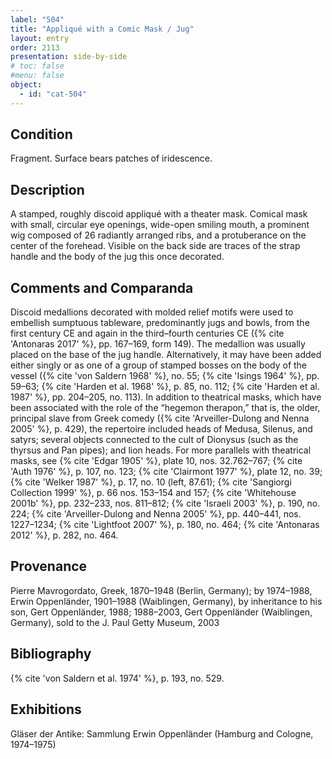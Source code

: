 ```yaml
---
label: "504"
title: "Appliqué with a Comic Mask / Jug"
layout: entry
order: 2113
presentation: side-by-side
# toc: false
#menu: false 
object:
  - id: "cat-504"
---
```


## Condition

Fragment. Surface bears patches of iridescence.

## Description

A stamped, roughly discoid appliqué with a theater mask. Comical mask with small, circular eye openings, wide-open smiling mouth, a prominent wig composed of 26 radiantly arranged ribs, and a protuberance on the center of the forehead. Visible on the back side are traces of the strap handle and the body of the jug this once decorated.

## Comments and Comparanda

Discoid medallions decorated with molded relief motifs were used to embellish sumptuous tableware, predominantly jugs and bowls, from the first century CE and again in the third–fourth centuries CE ({% cite 'Antonaras 2017' %}, pp. 167–169, form 149). The medallion was usually placed on the base of the jug handle. Alternatively, it may have been added either singly or as one of a group of stamped bosses on the body of the vessel ({% cite 'von Saldern 1968' %}, no. 55; {% cite 'Isings 1964' %}, pp. 59–63; {% cite 'Harden et al. 1968' %}, p. 85, no. 112; {% cite 'Harden et al. 1987' %}, pp. 204–205, no. 113). In addition to theatrical masks, which have been associated with the role of the “hegemon therapon,” that is, the older, principal slave from Greek comedy ({% cite 'Arveiller-Dulong and Nenna 2005' %}, p. 429), the repertoire included heads of Medusa, Silenus, and satyrs; several objects connected to the cult of Dionysus (such as the thyrsus and Pan pipes); and lion heads. For more parallels with theatrical masks, see {% cite 'Edgar 1905' %}, plate 10, nos. 32.762–767; {% cite 'Auth 1976' %}, p. 107, no. 123; {% cite 'Clairmont 1977' %}, plate 12, no. 39; {% cite 'Welker 1987' %}, p. 17, no. 10 (left, 87.61); {% cite 'Sangiorgi Collection 1999' %}, p. 66 nos. 153–154 and 157; {% cite 'Whitehouse 2001b' %}, pp. 232–233, nos. 811–812; {% cite 'Israeli 2003' %}, p. 190, no. 224; {% cite 'Arveiller-Dulong and Nenna 2005' %}, pp. 440–441, nos. 1227–1234; {% cite 'Lightfoot 2007' %}, p. 180, no. 464; {% cite 'Antonaras 2012' %}, p. 282, no. 464.

## Provenance

Pierre Mavrogordato, Greek, 1870–1948 (Berlin, Germany); by 1974–1988, Erwin Oppenländer, 1901–1988 (Waiblingen, Germany), by inheritance to his son, Gert Oppenländer, 1988; 1988–2003, Gert Oppenländer (Waiblingen, Germany), sold to the J. Paul Getty Museum, 2003

## Bibliography

{% cite 'von Saldern et al. 1974' %}, p. 193, no. 529.

## Exhibitions

Gläser der Antike: Sammlung Erwin Oppenländer (Hamburg and Cologne, 1974–1975)